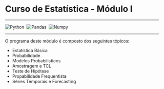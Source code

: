 # Curso de Estatística - Módulo I

---
![Python](https://img.shields.io/badge/Python-094782?style=for-the-badge&logo=python&logoColor=white)&nbsp;
![Pandas](https://img.shields.io/badge/Pandas-gray?style=for-the-badge&logo=pandas&logoColor=white)&nbsp;
![Numpy](https://img.shields.io/badge/Numpy-276DC3?style=for-the-badge&logo=numpy&logoColor=white)&nbsp;

---

O programa deste módulo é composto dos seguintes tópicos:

- Estatística Básica
- Probabilidade
- Modelos Probabilisticos
- Amostragem e TCL
- Teste de Hipótese
- Propabilidade Frequentista
- Séries Temporais e Forecasting

